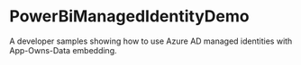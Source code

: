 # PowerBiManagedIdentityDemo
A developer samples showing how to use Azure AD managed identities with App-Owns-Data embedding.

